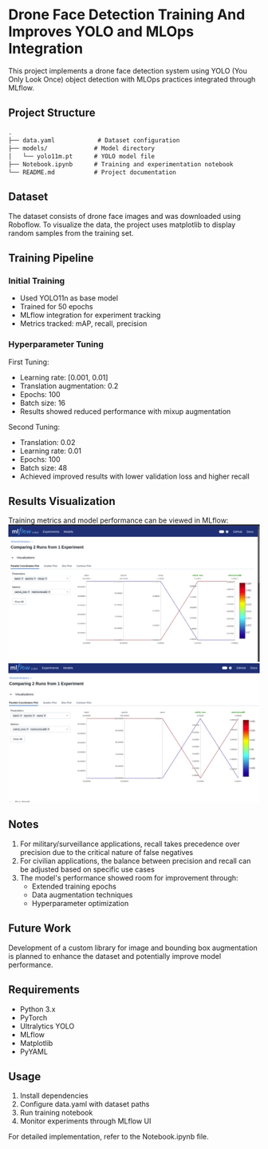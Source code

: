 # Drone Face Detection Training And Improves YOLO and MLOps Integration

This project implements a drone face detection system using YOLO (You Only Look Once) object detection with MLOps practices integrated through MLflow.

## Project Structure

```
.
├── data.yaml            # Dataset configuration
├── models/             # Model directory
│   └── yolo11m.pt      # YOLO model file
├── Notebook.ipynb      # Training and experimentation notebook
└── README.md           # Project documentation
```

## Dataset

The dataset consists of drone face images and was downloaded using Roboflow. To visualize the data, the project uses matplotlib to display random samples from the training set.

## Training Pipeline

### Initial Training
- Used YOLO11n as base model
- Trained for 50 epochs
- MLflow integration for experiment tracking
- Metrics tracked: mAP, recall, precision

### Hyperparameter Tuning

First Tuning:
- Learning rate: [0.001, 0.01]
- Translation augmentation: 0.2
- Epochs: 100
- Batch size: 16
- Results showed reduced performance with mixup augmentation

Second Tuning:
- Translation: 0.02
- Learning rate: 0.01
- Epochs: 100
- Batch size: 48
- Achieved improved results with lower validation loss and higher recall

## Results Visualization

Training metrics and model performance can be viewed in MLflow:
![MLflow Comparison](images/mlflow_compare_after_tuning.png)
![Second Tuning Results](images/mlflow_after_2nd_tune.png)

## Notes

1. For military/surveillance applications, recall takes precedence over precision due to the critical nature of false negatives
2. For civilian applications, the balance between precision and recall can be adjusted based on specific use cases
3. The model's performance showed room for improvement through:
    - Extended training epochs
    - Data augmentation techniques
    - Hyperparameter optimization

## Future Work

Development of a custom library for image and bounding box augmentation is planned to enhance the dataset and potentially improve model performance.

## Requirements

- Python 3.x
- PyTorch
- Ultralytics YOLO
- MLflow
- Matplotlib
- PyYAML

## Usage

1. Install dependencies
2. Configure data.yaml with dataset paths
3. Run training notebook
4. Monitor experiments through MLflow UI

For detailed implementation, refer to the Notebook.ipynb file.
